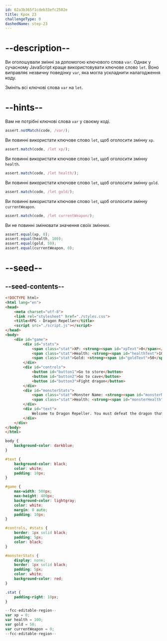 ```yaml
---
id: 62a3b365f1cdeb33efc2502e
title: Крок 23
challengeType: 0
dashedName: step-23
---
```


# --description--

Ви оголошували змінні за допомогою ключового слова `var`. Однак у сучасному JavaScript краще використовувати ключове слово `let`. Воно виправляє незвичну поведінку `var`, яка могла ускладнити налагодження коду.

Змініть всі ключові слова `var` на `let`.

# --hints--

Вам не потрібні ключові слова `var` у своєму коді.

```js
assert.notMatch(code, /var/);
```

Ви повинні використати ключове слово `let`, щоб оголосити змінну `xp`.

```js
assert.match(code, /let xp/);
```

Ви повинні використати ключове слово `let`, щоб оголосити змінну `health`.

```js
assert.match(code, /let health/);
```

Ви повинні використати ключове слово `let`, щоб оголосити змінну `gold`.

```js
assert.match(code, /let gold/);
```

Ви повинні використати ключове слово `let`, щоб оголосити змінну `currentWeapon`.

```js
assert.match(code, /let currentWeapon/);
```

Ви не повинні змінювати значення своїх змінних.

```js
assert.equal(xp, 0);
assert.equal(health, 100);
assert.equal(gold, 50);
assert.equal(currentWeapon, 0);
```

# --seed--

## --seed-contents--

```html
<!DOCTYPE html>
<html lang="en">
<head>
    <meta charset="utf-8">
    <link rel="stylesheet" href="./styles.css">
    <title>RPG - Dragon Repeller</title>
    <script src="./script.js"></script>
</head>
<body>
    <div id="game">
        <div id="stats">
            <span class="stat">XP: <strong><span id="xpText">0</span></strong></span>
            <span class="stat">Health: <strong><span id="healthText">100</span></strong></span>
            <span class="stat">Gold: <strong><span id="goldText">50</span></strong></span>
        </div>
        <div id="controls">
            <button id="button1">Go to store</button>
            <button id="button2">Go to cave</button>
            <button id="button3">Fight dragon</button>
        </div>
        <div id="monsterStats">
            <span class="stat">Monster Name: <strong><span id="monsterName"></span></strong></span>
            <span class="stat">Health: <strong><span id="monsterHealth"></span></strong></span>
        </div>
        <div id="text">
            Welcome to Dragon Repeller. You must defeat the dragon that is preventing people from leaving the town. You are in the town square. Where do you want to go? Use the buttons above.
        </div>
    </div>
</body>
</html>
```

```css
body {
    background-color: darkblue;
}

#text {
    background-color: black;
    color: white;
    padding: 10px;
}

#game {
    max-width: 500px;
    max-height: 400px;
    background-color: lightgray;
    color: white;
    margin: 0 auto;
    padding: 10px;
}

#controls, #stats {
    border: 1px solid black;
    padding: 5px;
    color: black;
}

#monsterStats {
    display: none;
    border: 1px solid black;
    padding: 5px;
    color: white;
    background-color: red;
}

.stat {
    padding-right: 10px;
}
```

```js
--fcc-editable-region--
var xp = 0;
var health = 100;
var gold = 50;
var currentWeapon = 0;
--fcc-editable-region--
```
